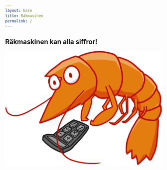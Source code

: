 ```yaml
---
layout: base
title: Räkmasinen
permalink: /
---
```

## Räkmaskinen kan alla siffror!

![Räkmaskinen](/images/rakmaskin.png)